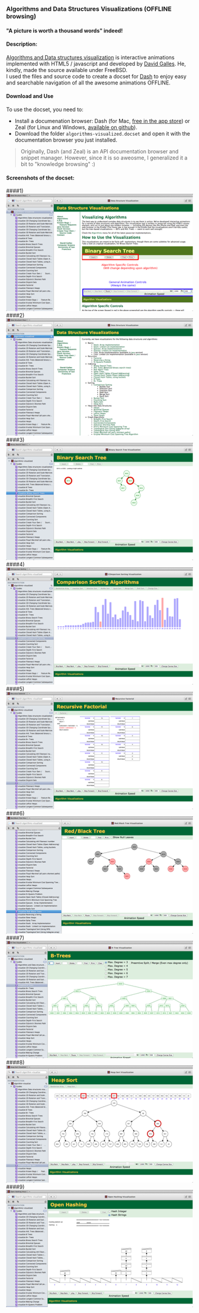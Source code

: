 ### Algorithms and Data Structures Visualizations (OFFLINE browsing)
#### "A picture is worth a thousand words" indeed!

#### Description:
[Algorithms and Data structures visualization](http://www.cs.usfca.edu/~galles/visualization/about.html) is interactive animations implemented with HTML5 / javascript and developed by [David Galles](http://www.cs.usfca.edu/~galles/visualization/contact.html).
He, kindly, made the source available under FreeBSD.<br/>
I used the files and source code to create a docset for [Dash](http://kapeli.com/dash) to enjoy easy and searchable navigation of all the awesome animations OFFLINE.

#### Download and Use
To use the docset, you need to:
  - Install a documenation browser: Dash (for Mac, [free in the app store](https://itunes.apple.com/us/app/dash/id458034879?ls=1&mt=12)) or Zeal (for Linux and Windows, [available on github](https://github.com/jkozera/zeal)).<br>
  - Download the folder `algorithms-visualized.docset` and open it with the documentation browser you just installed.


> Originally, Dash (and Zeal) is an API documentation browser and snippet manager. However, since it is so aweosme, I generalized it a bit to "knowledge browsing" :)


#### Screenshots of the docset:

####1)
![ ](/screenshots/howto.png)
####2)
![ ](/screenshots/algorithms.png)
####3)
![ ](/screenshots/binarytree.png)
####4)
![ ](/screenshots/selectionsort.png)
####5)
![ ](/screenshots/factorial.png)
####6)
![ ](/screenshots/redblack.png)
####7)
![ ](/screenshots/btrees.png)
####8)
![ ](/screenshots/heapsort.png)
####9)
![ ](/screenshots/hash.png)
